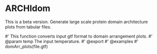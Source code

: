 # ARCHIdom
This is a beta version.
Generate large scale protein domain architecture plots from tabular files. 

#' This function converts input gtf format to domain arrangement plots.
#' @param temp The input temperature.
#' @export
#' @examples
#' domArr_plots(file.gtf)
